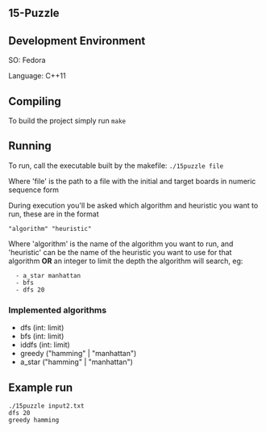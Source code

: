 ## 15-Puzzle

## Development Environment 
SO: Fedora

Language: C++11

## Compiling
To build the project simply run `make`

## Running

To run, call the executable built by the makefile:
`./15puzzle file`

Where 'file' is the path to a file with the initial and target boards in numeric sequence form


During execution you'll be asked which algorithm and heuristic you want to run, these are in the format

``` "algorithm" "heuristic" ```

Where 'algorithm' is the name of the algorithm you want to run, and 'heuristic' can be the name of the heuristic you want to use for that algorithm **OR** an integer to limit the depth the algorithm will search, eg:

```
  - a_star manhattan 
  - bfs
  - dfs 20
```
### Implemented algorithms
  - dfs (int: limit)
  - bfs (int: limit)
  - iddfs (int: limit)
  - greedy ("hamming" | "manhattan")
  - a_star ("hamming" | "manhattan")
  
 ## Example run
 ```
 ./15puzzle input2.txt
 dfs 20
 greedy hamming
```
